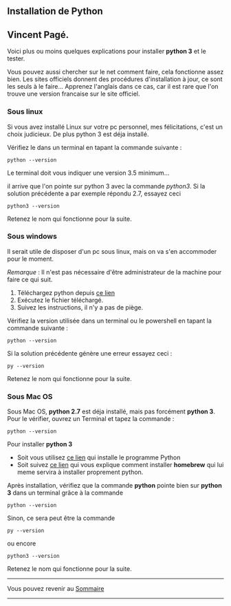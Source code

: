 ## Installation de Python
## Vincent Pagé.

Voici plus ou moins quelques explications pour installer **python 3** et le tester.

Vous pouvez aussi chercher sur le net comment faire, cela fonctionne assez bien. Les sites officiels donnent des procédures d'installation à jour, ce sont les seuls à le faire... Apprenez l'anglais dans ce cas, car il est rare que l'on trouve une version francaise sur le site officiel.


### Sous linux

Si vous avez installé Linux sur votre pc personnel, mes félicitations, c'est un choix judicieux.
De plus python 3 est déja installé.

Vérifiez le dans un terminal en tapant la commande suivante :
```
python --version
```
Le terminal doit vous indiquer une version 3.5 minimum...

il arrive que l'on pointe sur python 3 avec la commande *python3*. Si la solution précédente a par exemple répondu 2.7, essayez ceci
```
python3 --version
```

Retenez le nom qui fonctionne pour la suite.

### Sous windows

Il serait utile de disposer d'un pc sous linux, mais on va s'en accommoder pour le moment.

*Remarque* : Il n'est pas nécessaire d'être administrateur de la machine pour faire ce qui suit.

1. Téléchargez python depuis [ce lien](https://www.python.org/downloads/windows)
2. Exécutez le fichier téléchargé.
3. Suivez les instructions, il n'y a pas de piège.

Vérifiez la version utilisée dans un terminal ou le powershell en tapant la commande suivante :
```
python --version
```
Si la solution précédente génère une erreur essayez ceci :
```
py --version
```

Retenez le nom qui fonctionne pour la suite.

### Sous Mac OS

Sous Mac OS, **python 2.7** est déja installé, mais pas forcément **python 3**. Pour le vérifier, ouvrez un Terminal et tapez la commande :
```
python --version
```

Pour installer **python 3**

- Soit vous utilisez
[ce lien](https://www.python.org/downloads/mac-osx/) qui installe le programme Python
- Soit suivez [ce lien](https://docs.python-guide.org/starting/install3/osx/) qui vous explique comment installer **homebrew** qui lui meme servira à installer proprement python.

Après installation, vérifiez que la commande **python** pointe bien sur **python 3**
dans un terminal grâce à la commande
```
python --version
```
Sinon, ce sera peut être la commande
```
py --version
```
ou encore
```
python3 --version
```

Retenez le nom qui fonctionne pour la suite.


---

Vous pouvez revenir au [Sommaire](../README.md)

---
